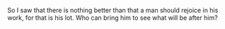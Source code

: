 So I saw that there is nothing better than that a man should rejoice in his work, for that is his lot. Who can bring him to see what will be after him?
